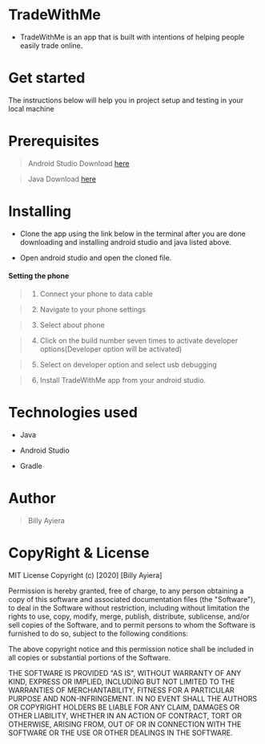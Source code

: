 # TradeWithMe

* TradeWithMe is an app that is built with intentions of helping people easily trade online.

# Get started

The instructions below will help you in project setup and testing in your local machine

# Prerequisites

> Android Studio Download [here](https://developer.android.com/studio/install)

> Java Download [here](https://www.oracle.com/java/technologies/javase-jdk11-downloads.html)

# Installing

* Clone the app using the link below in the terminal after you are done downloading and installing android studio and java listed above.

* Open android studio and open the cloned file.

#### Setting the phone

> 1. Connect your phone to data cable

> 2. Navigate to your phone settings

> 3. Select about phone

> 4. Click on the build number seven times to activate developer options(Developer option will be activated)

> 5. Select on developer option and select usb debugging

> 6. Install TradeWithMe app from your android studio.

# Technologies used

* Java

* Android Studio

* Gradle

# Author
> Billy Ayiera

# CopyRight & License

MIT License
Copyright (c) [2020] [Billy Ayiera]

Permission is hereby granted, free of charge, to any person obtaining a copy
of this software and associated documentation files (the "Software"), to deal
in the Software without restriction, including without limitation the rights
to use, copy, modify, merge, publish, distribute, sublicense, and/or sell
copies of the Software, and to permit persons to whom the Software is
furnished to do so, subject to the following conditions:

The above copyright notice and this permission notice shall be included in all
copies or substantial portions of the Software.

THE SOFTWARE IS PROVIDED "AS IS", WITHOUT WARRANTY OF ANY KIND, EXPRESS OR
IMPLIED, INCLUDING BUT NOT LIMITED TO THE WARRANTIES OF MERCHANTABILITY,
FITNESS FOR A PARTICULAR PURPOSE AND NON-INFRINGEMENT. IN NO EVENT SHALL THE
AUTHORS OR COPYRIGHT HOLDERS BE LIABLE FOR ANY CLAIM, DAMAGES OR OTHER
LIABILITY, WHETHER IN AN ACTION OF CONTRACT, TORT OR OTHERWISE, ARISING FROM,
OUT OF OR IN CONNECTION WITH THE SOFTWARE OR THE USE OR OTHER DEALINGS IN THE
SOFTWARE.